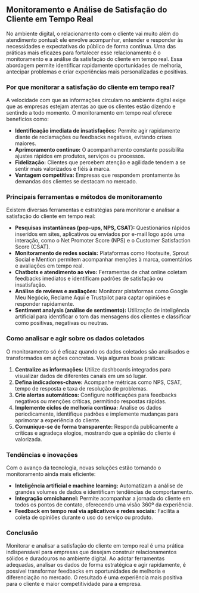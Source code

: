 
## Monitoramento e Análise de Satisfação do Cliente em Tempo Real

No ambiente digital, o relacionamento com o cliente vai muito além do atendimento pontual: ele envolve acompanhar, entender e responder às necessidades e expectativas do público de forma contínua. Uma das práticas mais eficazes para fortalecer esse relacionamento é o monitoramento e a análise da satisfação do cliente em tempo real. Essa abordagem permite identificar rapidamente oportunidades de melhoria, antecipar problemas e criar experiências mais personalizadas e positivas.

### Por que monitorar a satisfação do cliente em tempo real?

A velocidade com que as informações circulam no ambiente digital exige que as empresas estejam atentas ao que os clientes estão dizendo e sentindo a todo momento. O monitoramento em tempo real oferece benefícios como:

- **Identificação imediata de insatisfações:** Permite agir rapidamente diante de reclamações ou feedbacks negativos, evitando crises maiores.
- **Aprimoramento contínuo:** O acompanhamento constante possibilita ajustes rápidos em produtos, serviços ou processos.
- **Fidelização:** Clientes que percebem atenção e agilidade tendem a se sentir mais valorizados e fiéis à marca.
- **Vantagem competitiva:** Empresas que respondem prontamente às demandas dos clientes se destacam no mercado.

### Principais ferramentas e métodos de monitoramento

Existem diversas ferramentas e estratégias para monitorar e analisar a satisfação do cliente em tempo real:

- **Pesquisas instantâneas (pop-ups, NPS, CSAT):** Questionários rápidos inseridos em sites, aplicativos ou enviados por e-mail logo após uma interação, como o Net Promoter Score (NPS) e o Customer Satisfaction Score (CSAT).
- **Monitoramento de redes sociais:** Plataformas como Hootsuite, Sprout Social e Mention permitem acompanhar menções à marca, comentários e avaliações em tempo real.
- **Chatbots e atendimento ao vivo:** Ferramentas de chat online coletam feedbacks imediatos e identificam padrões de satisfação ou insatisfação.
- **Análise de reviews e avaliações:** Monitorar plataformas como Google Meu Negócio, Reclame Aqui e Trustpilot para captar opiniões e responder rapidamente.
- **Sentiment analysis (análise de sentimento):** Utilização de inteligência artificial para identificar o tom das mensagens dos clientes e classificar como positivas, negativas ou neutras.

### Como analisar e agir sobre os dados coletados

O monitoramento só é eficaz quando os dados coletados são analisados e transformados em ações concretas. Veja algumas boas práticas:

1. **Centralize as informações:** Utilize dashboards integrados para visualizar dados de diferentes canais em um só lugar.
2. **Defina indicadores-chave:** Acompanhe métricas como NPS, CSAT, tempo de resposta e taxa de resolução de problemas.
3. **Crie alertas automáticos:** Configure notificações para feedbacks negativos ou menções críticas, permitindo respostas rápidas.
4. **Implemente ciclos de melhoria contínua:** Analise os dados periodicamente, identifique padrões e implemente mudanças para aprimorar a experiência do cliente.
5. **Comunique-se de forma transparente:** Responda publicamente a críticas e agradeça elogios, mostrando que a opinião do cliente é valorizada.

### Tendências e inovações

Com o avanço da tecnologia, novas soluções estão tornando o monitoramento ainda mais eficiente:

- **Inteligência artificial e machine learning:** Automatizam a análise de grandes volumes de dados e identificam tendências de comportamento.
- **Integração omnichannel:** Permite acompanhar a jornada do cliente em todos os pontos de contato, oferecendo uma visão 360º da experiência.
- **Feedback em tempo real via aplicativos e redes sociais:** Facilita a coleta de opiniões durante o uso do serviço ou produto.

### Conclusão

Monitorar e analisar a satisfação do cliente em tempo real é uma prática indispensável para empresas que desejam construir relacionamentos sólidos e duradouros no ambiente digital. Ao adotar ferramentas adequadas, analisar os dados de forma estratégica e agir rapidamente, é possível transformar feedbacks em oportunidades de melhoria e diferenciação no mercado. O resultado é uma experiência mais positiva para o cliente e maior competitividade para a empresa.
```
